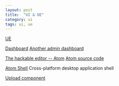 ```yaml
---
layout: post
title:  "UI & UE"
category: ui
tags: ui, ue
---
```


[UE][ue]

[ue]: http://ksmx.me/blog/2014/05/02/usability-and-user-experience-design-websites/

[Dashboard][dashboard]
[Another admin dashboard][admin_dashboard]

[admin_dashboard]: http://www.bootstrapstage.com/devoops/

[dashboard]: http://www.oschina.net/news/52217/25-visually-stunning-app-dashboard-design-concepts

[The hackable editor -- Atom][atom]
[Atom source code][atom_source]

[Atom Shell][atom-shell]
Cross-platform desktop application shell

[atom_source]: https://github.com/atom/atom
[atom]: http://atom.io
[atom-shell]: https://github.com/atom/atom-shell




[Upload component][upload_component]

[upload_component]: http://fex-team.github.io/webuploader/download.html